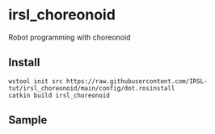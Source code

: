 # irsl_choreonoid
Robot programming with choreonoid

## Install
~~~
wstool init src https://raw.githubusercontent.com/IRSL-tut/irsl_choreonoid/main/config/dot.rosinstall
catkin build irsl_choreonoid
~~~

## Sample
